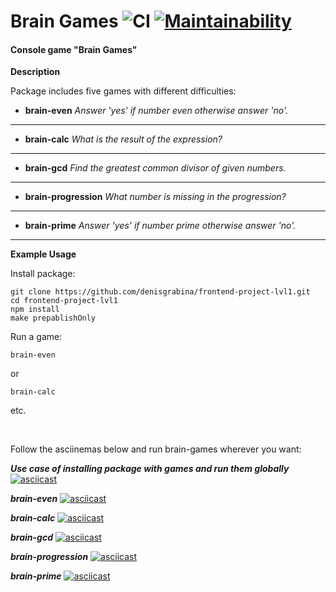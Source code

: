 # Brain Games ![CI](https://github.com/denisgrabina/frontend-project-lvl1/actions/workflows/master.yml/badge.svg) [![Maintainability](https://api.codeclimate.com/v1/badges/d8b68a3c279068cd729c/maintainability)](https://codeclimate.com/github/denisgrabina/frontend-project-lvl1/maintainability)

#### Console game "Brain Games"

**Description**

Package includes five games with different difficulties:

- **brain-even**
  _Answer 'yes' if number even otherwise answer 'no'._

---

- **brain-calc**
  _What is the result of the expression?_

---

- **brain-gcd**
  _Find the greatest common divisor of given numbers._

---

- **brain-progression**
  _What number is missing in the progression?_

---

- **brain-prime**
  _Answer 'yes' if number prime otherwise answer 'no'._

---

**Example Usage**

Install package:

```
git clone https://github.com/denisgrabina/frontend-project-lvl1.git
cd frontend-project-lvl1
npm install
make prepablishOnly
```

Run a game:

```
brain-even
```

or

```
brain-calc
```

etc.

<br>

Follow the asciinemas below and run brain-games wherever you want:

**_Use case of installing package with games and run them globally_**
[![asciicast](https://asciinema.org/a/287494.svg)](https://asciinema.org/a/287494)

**_brain-even_**
[![asciicast](https://asciinema.org/a/287093.svg)](https://asciinema.org/a/287093)

**_brain-calc_**
[![asciicast](https://asciinema.org/a/287091.svg)](https://asciinema.org/a/287091)

**_brain-gcd_**
[![asciicast](https://asciinema.org/a/z9l0SGyvy3ieU0RU0VEgu3fCW.svg)](https://asciinema.org/a/z9l0SGyvy3ieU0RU0VEgu3fCW)

**_brain-progression_**
[![asciicast](https://asciinema.org/a/287415.svg)](https://asciinema.org/a/287415)

**_brain-prime_**
[![asciicast](https://asciinema.org/a/287453.svg)](https://asciinema.org/a/287453)

